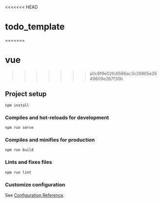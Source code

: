 <<<<<<< HEAD
# todo_template
=======
# vue
>>>>>>> a0c8f9e02fc6586ac3c29865e2649609e267f30b

## Project setup
```
npm install
```

### Compiles and hot-reloads for development
```
npm run serve
```

### Compiles and minifies for production
```
npm run build
```

### Lints and fixes files
```
npm run lint
```

### Customize configuration
See [Configuration Reference](https://cli.vuejs.org/config/).
